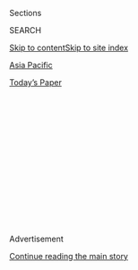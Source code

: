 <div id="app">

<div>

<div>

<div>

<div class="NYTAppHideMasthead css-1q2w90k e1suatyy0">

<div class="section css-ui9rw0 e1suatyy2">

<div class="css-eph4ug er09x8g0">

<div class="css-6n7j50">

</div>

<span class="css-1dv1kvn">Sections</span>

<div class="css-10488qs">

<span class="css-1dv1kvn">SEARCH</span>

</div>

[Skip to content](#site-content)[Skip to site index](#site-index)

</div>

<div id="masthead-section-label" class="css-1wr3we4 eaxe0e00">

[Asia
Pacific](https://www.nytimes.com/section/world/asia)

</div>

<div class="css-10698na e1huz5gh0">

</div>

</div>

<div id="masthead-bar-one" class="section hasLinks css-15hmgas e1csuq9d3">

<div class="css-uqyvli e1csuq9d0">

</div>

<div class="css-1uqjmks e1csuq9d1">

</div>

<div class="css-9e9ivx">

[](https://myaccount.nytimes.com/auth/login?response_type=cookie&client_id=vi)

</div>

<div class="css-1bvtpon e1csuq9d2">

[Today’s
Paper](https://www.nytimes.com/section/todayspaper)

</div>

</div>

</div>

</div>

<div data-aria-hidden="false">

<div id="site-content" data-role="main">

<div>

<div class="css-1aor85t" style="opacity:0.000000001;z-index:-1;visibility:hidden">

<div class="css-1hqnpie">

<div class="css-epjblv">

<span class="css-17xtcya">[Asia
Pacific](/section/world/asia)</span><span class="css-x15j1o">|</span><span class="css-fwqvlz">In
Seoul, Crowds Denounce a Divisive Politician. Days Later, Others Defend
Him.</span>

</div>

<div class="css-k008qs">

<div class="css-1iwv8en">

<span class="css-18z7m18"></span>

<div>

</div>

</div>

<span class="css-1n6z4y">https://nyti.ms/2MzYqTP</span>

<div class="css-1705lsu">

<div class="css-4xjgmj">

<div class="css-4skfbu" data-role="toolbar" data-aria-label="Social Media Share buttons, Save button, and Comments Panel with current comment count" data-testid="share-tools">

  - 
  - 
  - 
  - 
    
    <div class="css-6n7j50">
    
    </div>

  - 

</div>

</div>

</div>

</div>

</div>

</div>

<div class="css-13pd83m">

</div>

<div id="top-wrapper" class="css-1sy8kpn">

<div id="top-slug" class="css-l9onyx">

Advertisement

</div>

[Continue reading the main
story](#after-top)

<div class="ad top-wrapper" style="text-align:center;height:100%;display:block;min-height:250px">

<div id="top" class="place-ad" data-position="top" data-size-key="top">

</div>

</div>

<div id="after-top">

</div>

</div>

<div>

<div id="sponsor-wrapper" class="css-1hyfx7x">

<div id="sponsor-slug" class="css-19vbshk">

Supported by

</div>

[Continue reading the main
story](#after-sponsor)

<div id="sponsor" class="ad sponsor-wrapper" style="text-align:center;height:100%;display:block">

</div>

<div id="after-sponsor">

</div>

</div>

<div class="css-186x18t">

</div>

<div class="css-1vkm6nb ehdk2mb0">

# In Seoul, Crowds Denounce a Divisive Politician. Days Later, Others Defend Him.

</div>

Vast rallies have called for the ouster of South Korea’s justice
minister. But huge counterprotests have assailed the prosecutors who are
investigating him.

<div class="css-18e8msd">

<div class="css-vp77d3 epjyd6m0">

<div class="css-hus3qt ey68jwv0" data-aria-hidden="true">

[![Choe
Sang-Hun](https://static01.nyt.com/images/2018/07/18/multimedia/author-choe-sang-hun/author-choe-sang-hun-thumbLarge.png
"Choe Sang-Hun")](https://www.nytimes.com/by/choe-sang-hun)

</div>

<div class="css-1baulvz">

By [<span class="css-1baulvz last-byline" itemprop="name">Choe
Sang-Hun</span>](https://www.nytimes.com/by/choe-sang-hun)

</div>

</div>

  - 
    
    <div class="css-ld3wwf e16638kd2">
    
    Oct. 12,
    2019
    
    </div>

  - 
    
    <div class="css-4xjgmj">
    
    <div class="css-d8bdto" data-role="toolbar" data-aria-label="Social Media Share buttons, Save button, and Comments Panel with current comment count" data-testid="share-tools">
    
      - 
      - 
      - 
      - 
        
        <div class="css-6n7j50">
        
        </div>
    
      - 
    
    </div>
    
    </div>

</div>

</div>

<div class="section meteredContent css-1r7ky0e" name="articleBody" itemprop="articleBody">

<div class="css-79elbk" data-testid="photoviewer-wrapper">

<div class="css-z3e15g" data-testid="photoviewer-wrapper-hidden">

</div>

<div class="css-1a48zt4 ehw59r15" data-testid="photoviewer-children">

![<span class="css-16f3y1r e13ogyst0" data-aria-hidden="true">A rally in
support of Cho Kuk, the justice minister, in Seoul, the South Korean
capital, on Saturday. His backers say prosecutors have targeted him
because he is a threat to their
power.</span><span class="css-cnj6d5 e1z0qqy90" itemprop="copyrightHolder"><span class="css-1ly73wi e1tej78p0">Credit...</span><span>Chang
W. Lee/The New York
Times</span></span>](https://static01.nyt.com/images/2019/10/12/world/12korea-protests3-sub/merlin_162567027_bd58afc1-5185-4677-8821-60939b729b2c-articleLarge.jpg?quality=75&auto=webp&disable=upscale)

</div>

</div>

<div class="css-1fanzo5 StoryBodyCompanionColumn">

<div class="css-53u6y8">

SEOUL, South Korea — For weeks, huge crowds have been gathering in Seoul
to denounce a man named Cho Kuk — or to defend him.

Mr. Cho, South Korea’s justice minister, and his family are being
investigated over a number of allegations, ranging from financial
malfeasance to pulling strings to get a daughter into medical school.
Demonstrators, most of them conservatives who oppose President Moon
Jae-in, have rallied in large numbers to demand Mr. Cho’s arrest and Mr.
Moon’s impeachment.

“Lord, please save this country by dragging Moon Jae-in out of office as
soon as possible,” the Rev. Jeon Kwang-hoon, ​head of the Christian
Council of Korea​, said at an enormous rally this month.

But others see the issue very differently. Mr. Cho had been tasked by
Mr. Moon with overhauling the national prosecutors’ office — the same
agency now investigating him. Progressive supporters of the president
have held increasingly large counterprotests, accusing the prosecutors
of targeting Mr. Cho to preserve their own power.

</div>

</div>

<div class="css-1fanzo5 StoryBodyCompanionColumn">

<div class="css-53u6y8">

“Cho Kuk means prosecutors’ reform. He is our flag, he is our general,”
Kim Min-woong, a political philosopher who teaches at Kyung Hee
University, said [during a
rally](https://www.youtube.com/watch?v=d-bbuTfZuo4&t=362s) this month.
“We can win when we defend our flag and our
general.”

</div>

</div>

<div class="css-79elbk" data-testid="photoviewer-wrapper">

<div class="css-z3e15g" data-testid="photoviewer-wrapper-hidden">

</div>

<div class="css-1a48zt4 ehw59r15" data-testid="photoviewer-children">

<div class="css-1xdhyk6 erfvjey0">

<span class="css-1ly73wi e1tej78p0">Image</span>

<div class="css-zjzyr8">

<div data-testid="lazyimage-container" style="height:281.6222222222222px">

</div>

</div>

</div>

<span class="css-16f3y1r e13ogyst0" data-aria-hidden="true">Mr. Cho in
Seoul this month. He and members of his family have been accused of a
variety of misdeeds, including financial
malfeasance. </span><span class="css-cnj6d5 e1z0qqy90" itemprop="copyrightHolder"><span class="css-1ly73wi e1tej78p0">Credit...</span><span>Yonhap,
via EPA and Shutterstock</span></span>

</div>

</div>

<div class="css-1fanzo5 StoryBodyCompanionColumn">

<div class="css-53u6y8">

The protests recall the [huge weekly
rallies](https://www.nytimes.com/2016/11/13/world/asia/korea-park-geun-hye-protests.html)
in 2016 that preceded the impeachment and ouster of Mr. Moon’s
predecessor, Park Geun-hye. Mr. Moon has not been accused of wrongdoing,
and his removal seems a distant prospect at best.

But the demonstrations show how polarized South Korean politics have
become, and they have cast a new light on the prosecutors’ office — one
of the country’s most powerful and disliked institutions.

Prosecutors in South Korea have powers well beyond those of their
counterparts in most countries. They decide exclusively who is indicted
and who is not (South Korea has no grand jury system). They also have
authority over the police, and they reserve investigations of
politically sensitive cases for themselves, leaving the police to handle
more mundane matters.

</div>

</div>

<div class="css-1fanzo5 StoryBodyCompanionColumn">

<div class="css-53u6y8">

Surveys have found that they are deeply mistrusted by the public, often
seen as doing the political bidding of whoever is in power. For decades,
every president — including Mr. Moon — has vowed to take politics out of
the agency, only to be later accused of using it to harass their
political opponents or divert attention from domestic crises.

“South Korea is a veritable republic of prosecutors,” said Prof. Ha
Tae-hoon of Korea University School of Law, who called the agency a
“beast” that had defied democratic progress. Another law professor,
Han Sang-hoon of Yonsei University, said the prosecutors’ rigid
“command-and-compliance culture” made internal checks and balances all
but impossible.

Few have condemned the prosecutors’ shortcomings more vigorously than
Mr. Cho.

Articulate, good-looking and charismatic, he became a social media star
while teaching at Seoul National University School of Law, calling for
more social equality and high ethical standards for politicians. In [a
clip from a 2011 forum](https://www.youtube.com/watch?v=_kPLYE2ueOg)
that recently went viral, he said South Korea needed leadership that
“refuses to join hands” with prosecutors, and that a justice minister
should reform their office.

“But I warn you that if the minister tries to do that, prosecutors can
go after him, digging up dirt against him,” Mr. Cho said. “They are the
kind of group fully capable of shaking and toppling the minister by
spreading rumors against him.”

After Mr. Cho joined Mr. Moon’s staff in 2017 as his chief legal
counsel, many saw him as a possible successor.

But his image soured drastically soon after Mr. Moon named him justice
minister in August. News outlets began reporting on allegations of
misdeeds by Mr. Cho or members of his family, including embezzlement and
trying to destroy evidence.

Most of the accusations remain unsubstantiated. But his wife has been
indicted on a charge of forging a certificate to help their daughter get
into medical school. Mr. Cho **** has denied any lawbreaking by family
members, but he acknowledged that his daughter had benefited from
advantages denied to other students — a sensitive matter in a country
where anger over economic inequality runs high. College students began
holding rallies against him and calling him a hypocrite.

</div>

</div>

<div class="css-1fanzo5 StoryBodyCompanionColumn">

<div class="css-53u6y8">

As public anger over the various accusations grew, the chief prosecutor,
Yoon Seok-yeol — another Moon appointee — assigned about 20 prosecutors
to investigate Mr. Cho and his family.

His apartment was raided and his children questioned. His wife, already
under indictment, has been repeatedly interviewed by prosecutors seeking
possible links to a relative who has been arrested on suspicion of
embezzlement.

</div>

</div>

<div class="css-79elbk" data-testid="photoviewer-wrapper">

<div class="css-z3e15g" data-testid="photoviewer-wrapper-hidden">

</div>

<div class="css-1a48zt4 ehw59r15" data-testid="photoviewer-children">

<div class="css-1xdhyk6 erfvjey0">

<span class="css-1ly73wi e1tej78p0">Image</span>

<div class="css-zjzyr8">

<div data-testid="lazyimage-container" style="height:257.77777777777777px">

</div>

</div>

</div>

<span class="css-16f3y1r e13ogyst0" data-aria-hidden="true">A
demonstration against Mr. Cho in Seoul on Wednesday. The rival protests
show how polarized South Korean politics have
become.</span><span class="css-cnj6d5 e1z0qqy90" itemprop="copyrightHolder"><span class="css-1ly73wi e1tej78p0">Credit...</span><span>Jeon
Heon-Kyun/EPA, via Shutterstock</span></span>

</div>

</div>

<div class="css-1fanzo5 StoryBodyCompanionColumn">

<div class="css-53u6y8">

As Mr. Cho’s supporters see it, the prosecutors are punishing him for
finally enacting some of the reforms to their office that presidents
have been promising for years.

His ministry, for example, ended the humiliating practice of forcing
people to stand before a bank of news cameras before entering a
prosecutor’s office for questioning. A bill that would create an agency
to investigate corruption among prosecutors, as well as other senior
officials, is pending in Parliament. The bill is perhaps the most
important part of the efforts by Mr. Moon and Mr. Cho to check
prosecutors’ power.

But critics accuse Mr. Cho of trying to change the subject, noting that
most of those actions were taken only after the allegations against him
began getting attention.

Before Mr. Cho was appointed, prosecutors’ relationship with the
presidency had seemed as cordial as ever, despite Mr. Moon’s promises of
change. They pursued an anticorruption campaign initiated by the
president, which led to the imprisonment of two of his conservative
predecessors — [Ms.
Park](https://www.nytimes.com/2018/08/24/world/asia/park-geun-hye-sentenced-south-korea.html)and
[Lee
Myung-bak](http://nytimes.com/2018/10/05/world/asia/lee-myung-bak-south-korea-convicted.html)
— as well as [a former chief
justice](https://www.nytimes.com/2019/01/23/world/asia/south-korea-chief-justice-japan.html)of
the Supreme Court.

</div>

</div>

<div class="css-1fanzo5 StoryBodyCompanionColumn">

<div class="css-53u6y8">

Conservatives who had vilified Mr. Yoon, the top prosecutor, as Mr.
Moon’s henchman are now hailing him as a hero for taking on Mr. Cho.
And liberals who had cheered the convictions of the conservative
ex-presidents are calling prosecutors “wolves” who are attempting “a
coup d’état” against Mr. Moon.

The rallies have drawn hundreds of thousands of people, at least;
organizers on both sides say their crowds have topped two million. One
side chants “Let’s defend Cho ​Kuk\!” (His name, as it happens, sounds
the same as the Korean word for “fatherland.”) The other shouts, “Arrest
Cho Kuk\!”

The anti-Cho rallies have been led by ​evangelical Christian activists,
joined by other conservatives — mostly older people — who have long
opposed Mr. Moon’s economic policies and his conciliatory stance toward
North Korea. A recent protest [led by Mr.
Jeon](https://www.youtube.com/watch?v=-Ym1zeAV5UA) resembled a Christian
revival meeting, with invocations of God’s blessing, choruses of
“Hallelujah\!” and staff members weaving through the crowd with [cash
donation boxes](https://www.youtube.com/watch?v=GGO4vYV0OQ4).

[The pro-Cho crowds](https://www.youtube.com/watch?v=7KxAqTnlBJU) are
more diverse, including many young, urban white-collar workers. Rock
bands have performed at many of the rallies, with people in the crowd
singing along and waving signs that read “We are Cho Kuk\!”

“Prosecutors think that if they can force Cho Kuk out, they can stop the
reform efforts and return to business as usual,” said Hwang Gyo-ik, a
newspaper columnist, during a rally in support of the justice minister
on Saturday.

Hong Yoon-gi, a professor at Dongguk University, said that for many of
those now supporting Mr. Cho, anger over his alleged misdeeds had been
trumped by their loathing for the prosecutors.

“Prosecutors have always been an object of awe, hatred and fear,”
Professor Hong said. “When people watched the way prosecutors conducted
their investigation of Cho Kuk’s family, their hatred of his hypocrisy
was overtaken by their fear of the prosecutors’ power.”

</div>

</div>

<div>

</div>

</div>

<div>

</div>

<div>

</div>

<div>

</div>

<div>

<div id="bottom-wrapper" class="css-1ede5it">

<div id="bottom-slug" class="css-l9onyx">

Advertisement

</div>

[Continue reading the main
story](#after-bottom)

<div id="bottom" class="ad bottom-wrapper" style="text-align:center;height:100%;display:block;min-height:90px">

</div>

<div id="after-bottom">

</div>

</div>

</div>

</div>

</div>

## Site Index

<div>

</div>

## Site Information Navigation

  - [© <span>2020</span> <span>The New York Times
    Company</span>](https://help.nytimes.com/hc/en-us/articles/115014792127-Copyright-notice)

<!-- end list -->

  - [NYTCo](https://www.nytco.com/)
  - [Contact
    Us](https://help.nytimes.com/hc/en-us/articles/115015385887-Contact-Us)
  - [Work with us](https://www.nytco.com/careers/)
  - [Advertise](https://nytmediakit.com/)
  - [T Brand Studio](http://www.tbrandstudio.com/)
  - [Your Ad
    Choices](https://www.nytimes.com/privacy/cookie-policy#how-do-i-manage-trackers)
  - [Privacy](https://www.nytimes.com/privacy)
  - [Terms of
    Service](https://help.nytimes.com/hc/en-us/articles/115014893428-Terms-of-service)
  - [Terms of
    Sale](https://help.nytimes.com/hc/en-us/articles/115014893968-Terms-of-sale)
  - [Site
    Map](https://spiderbites.nytimes.com)
  - [Help](https://help.nytimes.com/hc/en-us)
  - [Subscriptions](https://www.nytimes.com/subscription?campaignId=37WXW)

</div>

</div>

</div>

</div>
